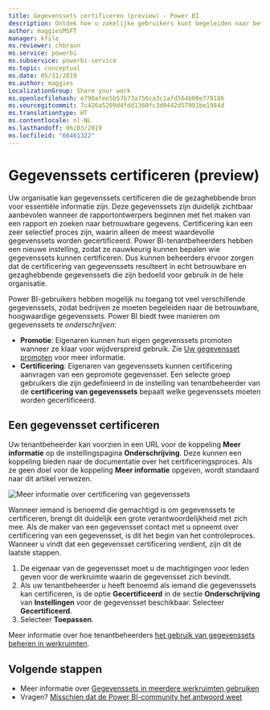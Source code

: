 ```yaml
---
title: Gegevenssets certificeren (preview) - Power BI
description: Ontdek hoe u zakelijke gebruikers kunt begeleiden naar betrouwbare en hoogwaardige gegevenssets.
author: maggiesMSFT
manager: kfile
ms.reviewer: chbraun
ms.service: powerbi
ms.subservice: powerbi-service
ms.topic: conceptual
ms.date: 05/31/2019
ms.author: maggies
LocalizationGroup: Share your work
ms.openlocfilehash: e790afee5b57b73a756ca3c1afd564b00e778186
ms.sourcegitcommit: 7c426a5209d4fdd1360fc3d0442d57991be1984d
ms.translationtype: HT
ms.contentlocale: nl-NL
ms.lasthandoff: 06/03/2019
ms.locfileid: "66461322"
---
```

# <a name="certify-datasets-preview"></a>Gegevenssets certificeren (preview)

Uw organisatie kan gegevenssets certificeren die de gezaghebbende bron voor essentiële informatie zijn. Deze gegevenssets zijn duidelijk zichtbaar aanbevolen wanneer de rapportontwerpers beginnen met het maken van een rapport en zoeken naar betrouwbare gegevens. Certificering kan een zeer selectief proces zijn, waarin alleen de meest waardevolle gegevenssets worden gecertificeerd. Power BI-tenantbeheerders hebben een nieuwe instelling, zodat ze nauwkeurig kunnen bepalen wie gegevenssets kunnen certificeren. Dus kunnen beheerders ervoor zorgen dat de certificering van gegevenssets resulteert in echt betrouwbare en gezaghebbende gegevenssets die zijn bedoeld voor gebruik in de hele organisatie.

Power BI-gebruikers hebben mogelijk nu toegang tot veel verschillende gegevenssets, zodat bedrijven ze moeten begeleiden naar de betrouwbare, hoogwaardige gegevenssets. Power BI biedt twee manieren om gegevenssets te *onderschrijven*:

- **Promotie**: Eigenaren kunnen hun eigen gegevenssets promoten wanneer ze klaar voor wijdverspreid gebruik. Zie [Uw gegevensset promoten](service-datasets-promote.md) voor meer informatie. 
- **Certificering**: Eigenaren van gegevenssets kunnen certificering aanvragen van een gepromote gegevensset. Een selecte groep gebruikers die zijn gedefinieerd in de instelling van tenantbeheerder van de **certificering van gegevenssets** bepaalt welke gegevenssets moeten worden gecertificeerd.

## <a name="certify-a-dataset"></a>Een gegevensset certificeren

Uw tenantbeheerder kan voorzien in een URL voor de koppeling **Meer informatie** op de instellingspagina **Onderschrijving**.  Deze kunnen een koppeling bieden naar de documentatie over het certificeringsproces. Als ze geen doel voor de koppeling **Meer informatie** opgeven, wordt standaard naar dit artikel verwezen.

![Meer informatie over certificering van gegevenssets](media/service-datasets-certify-promote/power-bi-dataset-learn-more-certification.png)

Wanneer iemand is benoemd die gemachtigd is om gegevenssets te certificeren, brengt dit duidelijk een grote verantwoordelijkheid met zich mee. Als de maker van een gegevensset contact met u opneemt over certificering van een gegevensset, is dit het begin van het controleproces. Wanneer u vindt dat een gegevensset certificering verdient, zijn dit de laatste stappen.

1. De eigenaar van de gegevensset moet u de machtigingen voor leden geven voor de werkruimte waarin de gegevensset zich bevindt.
1. Als uw tenantbeheerder u heeft benoemd als iemand die gegevenssets kan certificeren, is de optie **Gecertificeerd** in de sectie **Onderschrijving** van **Instellingen** voor de gegevensset beschikbaar. Selecteer **Gecertificeerd**.
1. Selecteer **Toepassen**.

Meer informatie over hoe tenantbeheerders [het gebruik van gegevenssets beheren in werkruimten](service-datasets-admin-across-workspaces.md).

## <a name="next-steps"></a>Volgende stappen

* Meer informatie over [Gegevenssets in meerdere werkruimten gebruiken](service-datasets-across-workspaces.md)
* Vragen? [Misschien dat de Power BI-community het antwoord weet](http://community.powerbi.com/)
